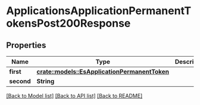 # ApplicationsApplicationPermanentTokensPost200Response

## Properties

Name | Type | Description | Notes
------------ | ------------- | ------------- | -------------
**first** | [**crate::models::EsApplicationPermanentToken**](ES_ApplicationPermanentToken.md) |  | 
**second** | **String** |  | 

[[Back to Model list]](../README.md#documentation-for-models) [[Back to API list]](../README.md#documentation-for-api-endpoints) [[Back to README]](../README.md)


